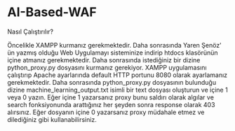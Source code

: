 # AI-Based-WAF

Nasıl Çalıştırılır?

Öncelikle XAMPP kurmanız gerekmektedir. Daha sonrasında Yaren Şenöz' ün yazmış olduğu Web Uygulamayı sisteminize indirip htdocs klasörünün içine atmanız gerekmektedir. Daha sonrasında istediğiniz bir dizine python_proxy.py dosyasını kurmanız gerekiyor. XAMPP uygulamasını çalıştırıp Apache ayarlarında default HTTP portunu 8080 olarak ayarlamanız gerekmektedir. Daha sonrasında python_proxy.py dosyasının bulunduğu dizine machine_learning_output.txt isimli bir text dosyası oluşturun ve içine 1 veya 0 yazın. Eğer içine 1 yazarsanız proxy bunu saldırı olarak algılar ve search fonksiyonunda arattığınız her şeyden sonra response olarak 403 alırsınız. Eğer dosyanın içine 0 yazarsanız proxy müdahale etmez ve dilediğiniz gibi kullanabilirsiniz.
